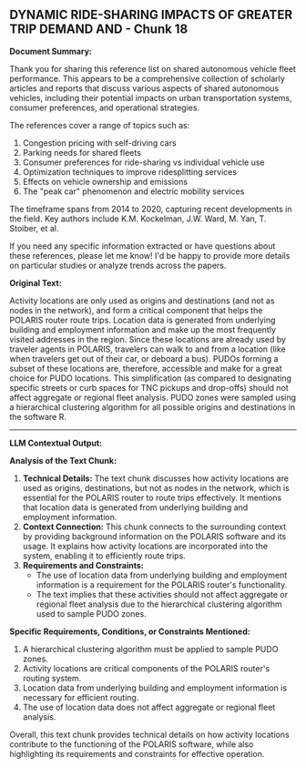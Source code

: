 ## DYNAMIC RIDE-SHARING IMPACTS OF GREATER TRIP DEMAND AND - Chunk 18

**Document Summary:**

Thank you for sharing this reference list on shared autonomous vehicle fleet performance. This appears to be a comprehensive collection of scholarly articles and reports that discuss various aspects of shared autonomous vehicles, including their potential impacts on urban transportation systems, consumer preferences, and operational strategies.

The references cover a range of topics such as:

1. Congestion pricing with self-driving cars
2. Parking needs for shared fleets 
3. Consumer preferences for ride-sharing vs individual vehicle use
4. Optimization techniques to improve ridesplitting services
5. Effects on vehicle ownership and emissions
6. The "peak car" phenomenon and electric mobility services

The timeframe spans from 2014 to 2020, capturing recent developments in the field. Key authors include K.M. Kockelman, J.W. Ward, M. Yan, T. Stoiber, et al.

If you need any specific information extracted or have questions about these references, please let me know! I'd be happy to provide more details on particular studies or analyze trends across the papers.

**Original Text:**

Activity locations are only used as origins and
destinations (and not as nodes in the network), and form a critical component that helps the
POLARIS router route trips. Location data is generated from underlying building and
employment information and make up the most frequently visited addresses in the region. Since
these locations are already used by traveler agents in POLARIS, travelers can walk to and from a
location (like when travelers get out of their car, or deboard a bus). PUDOs forming a subset of
these locations are, therefore, accessible and make for a great choice for PUDO locations. This
simplification (as compared to designating specific streets or curb spaces for TNC pickups and
drop-offs) should not affect aggregate or regional fleet analysis. PUDO zones were sampled
using a hierarchical clustering algorithm for all possible origins and destinations in the software
R.

---

**LLM Contextual Output:**

**Analysis of the Text Chunk:**

1. **Technical Details:** The text chunk discusses how activity locations are used as origins, destinations, but not as nodes in the network, which is essential for the POLARIS router to route trips effectively. It mentions that location data is generated from underlying building and employment information.
2. **Context Connection:** This chunk connects to the surrounding context by providing background information on the POLARIS software and its usage. It explains how activity locations are incorporated into the system, enabling it to efficiently route trips.
3. **Requirements and Constraints:**
	* The use of location data from underlying building and employment information is a requirement for the POLARIS router's functionality.
	* The text implies that these activities should not affect aggregate or regional fleet analysis due to the hierarchical clustering algorithm used to sample PUDO zones.

**Specific Requirements, Conditions, or Constraints Mentioned:**

1. A hierarchical clustering algorithm must be applied to sample PUDO zones.
2. Activity locations are critical components of the POLARIS router's routing system.
3. Location data from underlying building and employment information is necessary for efficient routing.
4. The use of location data does not affect aggregate or regional fleet analysis.

Overall, this text chunk provides technical details on how activity locations contribute to the functioning of the POLARIS software, while also highlighting its requirements and constraints for effective operation.
